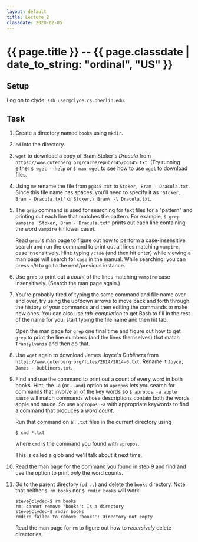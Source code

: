 ```yaml
---
layout: default
title: Lecture 2
classdate: 2020-02-05
---
```

# {{ page.title }} -- {{ page.classdate | date_to_string: "ordinal", "US" }}

## Setup
Log on to clyde: `ssh user@clyde.cs.oberlin.edu`.

## Task
1. Create a directory named `books` using `mkdir`.
2. `cd` into the directory.
3. `wget` to download a copy of Bram Stoker's
   _Dracula_ from `https://www.gutenberg.org/cache/epub/345/pg345.txt`. (Try
   running either `$ wget --help` or `$ man wget` to see how to use `wget` to
   download files.
4. Using `mv` rename the file from `pg345.txt` to `Stoker, Bram - Dracula.txt`.
   Since this file name has spaces, you'll need to specify it as
   `'Stoker, Bram - Dracula.txt'` or `Stoker,\ Bram\ -\ Dracula.txt`.
5. The `grep` command is used for searching for text files for a "pattern" and
   printing out each line that matches the pattern. For example, `$ grep
   vampire 'Stoker, Bram - Dracula.txt'` prints out each line containing the
   word `vampire` (in lower case).

   Read `grep`'s man page to figure out how to perform a case-insensitive
   search and run the command to print out all lines matching `vampire`, case
   insensitively. Hint: typing `/case` (and then hit enter) while viewing a
   man page will search for `case` in the manual. While searching, you can
   press `n`/`N` to go to the next/previous instance.
6. Use `grep` to print out a _count_ of the lines matching `vampire` case
   insensitively. (Search the man page again.)
7. You're probably tired of typing the same command and file name over and
   over, try using the up/down arrows to move back and forth through the
   history of your commands and then editing the commands to make new ones.
   You can also use _tab-completion_ to get Bash to fill in the rest of the
   name for you: start typing the file name and then hit tab.

   Open the man page for `grep` one final time and figure out how to get
   `grep` to print the line numbers (and the lines themselves) that match
   `Transylvania` and then do that.
8. Use `wget` again to download James Joyce's _Dubliners_ from
   `https://www.gutenberg.org/files/2814/2814-0.txt`. Rename it
   `Joyce, James - Dubliners.txt`.
9. Find and use the command to print out a count of every word in both books.
   Hint, the `-a` (or `--and`) option to `apropos` lets you search for
   commands that involve all of the key words so `$ apropos -a apple sauce`
   will match commands whose descriptions contain both the words apple and
   sauce. So use `appropos -a` with appropriate keywords to find a command
   that produces a _word count_.

   Run that command on all `.txt` files in the current directory using
   ```
   $ cmd *.txt
   ```
   where `cmd` is the command you found with `apropos`.

   This is called a glob and we'll talk about it next time.
10. Read the man page for the command you found in step 9 and find and use the
    option to print _only_ the word counts.
11. Go to the parent directory (`cd ..`) and delete the `books` directory.
    Note that neither `$ rm books` nor `$ rmdir books` will work.

    ```
    steve@clyde:~$ rm books
    rm: cannot remove 'books': Is a directory
    steve@clyde:~$ rmdir books
    rmdir: failed to remove 'books': Directory not empty
    ```

    Read the man page for `rm` to figure out how to _recursively_ delete
    directories.
